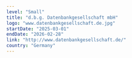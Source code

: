 ```yaml
---
level: "Small"
title: "d.b.g. Datenbankgesellschaft mbH"
logo: "www.datenbankgesellschaft.de.jpg"
startDate: "2025-03-01"
endDate: "2026-02-28"
link: "http://www.datenbankgesellschaft.de/"
country: "Germany"
---
```

